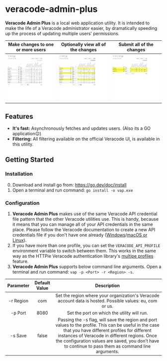 # veracode-admin-plus
**Veracode Admin Plus** is a local web application utility. It is intended to make the life of a Veracode administrator easier, by dramatically speeding up the process of updating multiple users' permissions. 

Make changes to one or more users | Optionally view all of the changes | Submit all of the changes
:--:|:--:|:--:
<img src="./docs/assets/changes.gif" height="150"/> | <img src="./docs/assets/view_cart.gif" height="150"/> | <img src="./docs/assets/submit_cart.gif" height="150"/>

## Features
- **It's fast:** Asynchronously fetches and updates users. (Also its a GO application😉)
- **Filtering:** All filtering available on the official Veracode UI, is available in this utility.

## Getting Started
### Installation
0. Download and install go from: https://go.dev/doc/install
1. Open a terminal and run command: ```go install -o vap.exe```

### Configuration
1. **Veracode Admin Plus** makes use of the same Veracode API credential file pattern that the other Veracode utilities use. This is handy, because it means that you can manage all of your API credentials in the same place. Please follow the Veracode documentation to create a new API credentials file if you don't have one already ([Windows](https://docs.veracode.com/r/t_configure_credentials_windows)/[macOS or Linux](https://docs.veracode.com/r/t_configure_credentials_mac)).
2. If you have more than one profile, you can set the ```VERACODE_API_PROFILE``` environment variable to switch between them. This works in the same way as the HTTPie Veracode authentication library's [multipe profiles](https://docs.veracode.com/r/c_httpie_tool#using-multiple-profiles) feature.
3. **Veracode Admin Plus** supports below command line arguments. Open a terminal and run command: ```vap -p <Port> -r <Region> -s```.
   
Parameter | Default Value | Description
:--:|:--:|:--:
|-r Region | com | Set the region where your organization's Veracode account data is hosted. Possible values: eu, com or us.
|-p Port | 8080 | Set the port on which the utility will run.
|-s Save | false | Passing the -s flag, will save the region and port values to the profile. This can be useful in the case that you have different profiles for different instances of Veracode in different regions. Once the configuration values are saved, you don't have to continue to pass them as command line arguments. 
